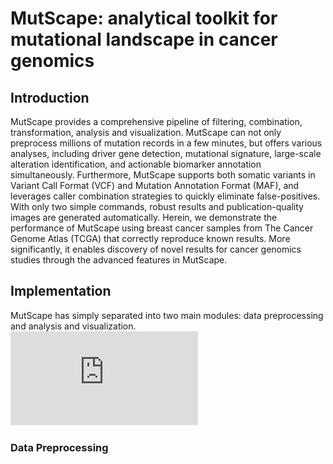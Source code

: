 # MutScape: analytical toolkit for mutational landscape in cancer genomics

## Introduction
MutScape provides a comprehensive pipeline of filtering, combination, transformation, analysis and visualization. MutScape can not only preprocess millions of mutation records in a few minutes, but offers various analyses, including driver gene detection, mutational signature, large-scale alteration identification, and actionable biomarker annotation simultaneously. Furthermore, MutScape supports both somatic variants in Variant Call Format (VCF) and Mutation Annotation Format (MAF), and leverages caller combination strategies to quickly eliminate false-positives. With only two simple commands, robust results and publication-quality images are generated automatically. Herein, we demonstrate the performance of MutScape using breast cancer samples from The Cancer Genome Atlas (TCGA) that correctly reproduce known results. More significantly, it enables discovery of novel results for cancer genomics studies through the advanced features in MutScape.

## Implementation
MutScape has simply separated into two main modules: data preprocessing and analysis and visualization. 
![fig1](https://github.com/anitalu724/MutScape/raw/main/mutscape/examples/images/fig1.pdf)
### Data Preprocessing

